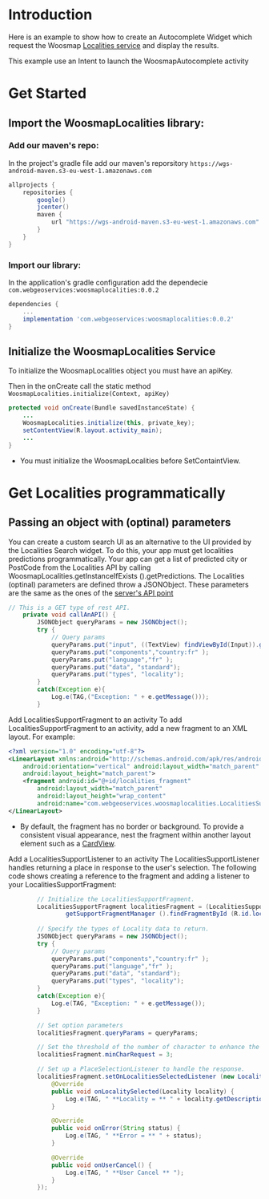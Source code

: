 # Introduction
Here is an example to show how to create an Autocomplete Widget which request the Woosmap <a href='https://developers.woosmap.com/products/localities/search-city-postcode/'>Localities service</a> and display the results.

This example use an Intent to launch the WoosmapAutocomplete activity

# Get Started
## Import the WoosmapLocalities library:
### Add our maven's repo:
In the project's gradle file add our maven's reporsitory `https://wgs-android-maven.s3-eu-west-1.amazonaws.com`
```gradle
allprojects {
    repositories {
        google()
        jcenter()
        maven {
            url "https://wgs-android-maven.s3-eu-west-1.amazonaws.com"
        }
    }
}
```

### Import our library:
In the application's gradle configuration add the dependecie `com.webgeoservices:woosmaplocalities:0.0.2`

```gradle
dependencies {
    ...
    implementation 'com.webgeoservices:woosmaplocalities:0.0.2'
}
```
## Initialize the WoosmapLocalities Service
To initialize the WoosmapLocalities object you must have an apiKey. 

Then in the onCreate call the static method `WoosmapLocalities.initialize(Context, apiKey)`

```java
protected void onCreate(Bundle savedInstanceState) {
    ...
    WoosmapLocalities.initialize(this, private_key);
    setContentView(R.layout.activity_main);
    ...
}
```
* You must initialize the WoosmapLocalities before SetContaintView.


# Get Localities programmatically
## Passing an object with (optinal) parameters
You can create a custom search UI as an alternative to the UI provided by the Localities Search widget. To do this, your app must get localities predictions programmatically. Your app can get a list of predicted city or PostCode from the Localities API by calling WoosmapLocalities.getInstanceIfExists ().getPredictions. The Localities (optinal) parameters are defined throw a JSONObject. These parameters are the same as the ones of the <a href='https://developers.woosmap.com/products/localities/search-city-postcode/#optional-parameters'>server's API point</a>

```java
// This is a GET type of rest API.
    private void callAnAPI() {
        JSONObject queryParams = new JSONObject();
        try {
            // Query params
            queryParams.put("input", ((TextView) findViewById(Input)).getText().toString());
            queryParams.put("components","country:fr" );
            queryParams.put("language","fr" );
            queryParams.put("data", "standard");
            queryParams.put("types", "locality");
        }
        catch(Exception e){
            Log.e(TAG,("Exception: " + e.getMessage()));
        }

```

Add LocalitiesSupportFragment to an activity
To add LocalitiesSupportFragment to an activity, add a new fragment to an XML layout. For example:

```xml
<?xml version="1.0" encoding="utf-8"?>
<LinearLayout xmlns:android="http://schemas.android.com/apk/res/android"
    android:orientation="vertical" android:layout_width="match_parent"
    android:layout_height="match_parent">
    <fragment android:id="@+id/localities_fragment"
        android:layout_width="match_parent"
        android:layout_height="wrap_content"
        android:name="com.webgeoservices.woosmaplocalities.LocalitiesSupportFragment" />
</LinearLayout>
```

* By default, the fragment has no border or background. To provide a consistent visual appearance, nest the fragment within another layout element such as a <a href='http://developer.android.com/training/material/lists-cards.html'>CardView</a>.

Add a LocalitiesSupportListener to an activity
The LocalitiesSupportListener handles returning a place in response to the user's selection. The following code shows creating a reference to the fragment and adding a listener to your LocalitiesSupportFragment:

```java
        // Initialize the LocalitiesSupportFragment.
        LocalitiesSupportFragment localitiesFragment = (LocalitiesSupportFragment)
                getSupportFragmentManager ().findFragmentById (R.id.localities_fragment);
                
        // Specify the types of Locality data to return.
        JSONObject queryParams = new JSONObject();
        try {
            // Query params
            queryParams.put("components","country:fr" );
            queryParams.put("language","fr" );
            queryParams.put("data", "standard");
            queryParams.put("types", "locality");
        }
        catch(Exception e){
            Log.e(TAG, "Exception: " + e.getMessage());
        }

        // Set option parameters
        localitiesFragment.queryParams = queryParams;

        // Set the threshold of the number of character to enhance the search
        localitiesFragment.minCharRequest = 3;

        // Set up a PlaceSelectionListener to handle the response.
        localitiesFragment.setOnLocalitiesSelectedListener (new LocalitiesSupportListener () {
            @Override
            public void onLocalitySelected(Locality locality) {
                Log.e(TAG, " **Locality = ** " + locality.getDescription ());
            }

            @Override
            public void onError(String status) {
                Log.e(TAG, " **Error = ** " + status);
            }

            @Override
            public void onUserCancel() {
                Log.e(TAG, " **User Cancel ** ");
            }
        });
```

